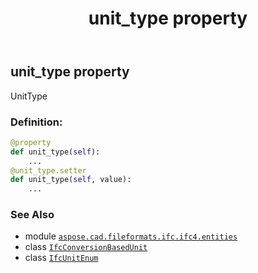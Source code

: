 ﻿---
title: unit_type property
second_title: Aspose.CAD for Python via .NET API References
description: 
type: docs
weight: 70
url: /aspose.cad.fileformats.ifc.ifc4.entities/ifcconversionbasedunit/unit_type/
is_root: false
---

## unit_type property


UnitType
### Definition:
```python
@property
def unit_type(self):
    ...
@unit_type.setter
def unit_type(self, value):
    ...
```

### See Also
* module [`aspose.cad.fileformats.ifc.ifc4.entities`](../../)
* class [`IfcConversionBasedUnit`](/cad/python-net/aspose.cad.fileformats.ifc.ifc4.entities/ifcconversionbasedunit)
* class [`IfcUnitEnum`](/cad/python-net/aspose.cad.fileformats.ifc.ifc4.types/ifcunitenum)
